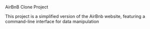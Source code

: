 AirBnB Clone Project

This project is a simplified version of the AirBnb website, featuring a command-line interface for data manipulation
